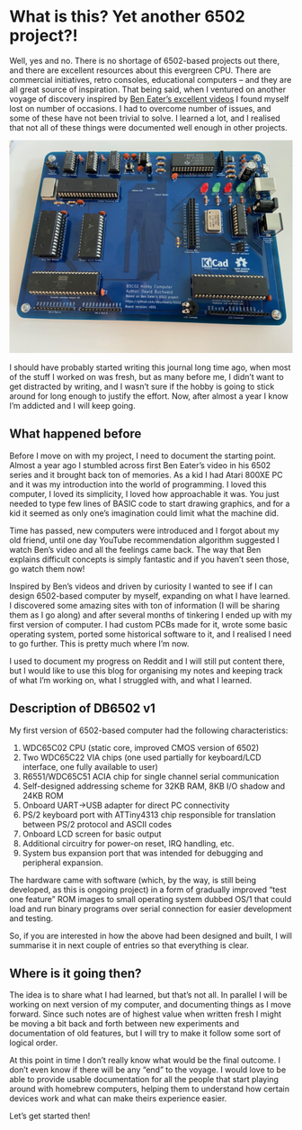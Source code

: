 # What is this? Yet another 6502 project?!

Well, yes and no. There is no shortage of 6502-based projects out there, and there are excellent resources about this evergreen CPU. There are commercial initiatives, retro consoles, educational computers – and they are all great source of inspiration. That being said, when I ventured on another voyage of discovery inspired by [Ben Eater’s excellent videos](https://www.youtube.com/playlist?list=PLowKtXNTBypFbtuVMUVXNR0z1mu7dp7eH) I found myself lost on number of occasions. I had to overcome number of issues, and some of these have not been trivial to solve. I learned a lot, and I realised that not all of these things were documented well enough in other projects.

![DB6502v1](Images/01_DB6502v1.jpeg)

I should have probably started writing this journal long time ago, when most of the stuff I worked on was fresh, but as many before me, I didn’t want to get distracted by writing, and I wasn’t sure if the hobby is going to stick around for long enough to justify the effort. Now, after almost a year I know I’m addicted and I will keep going.

## What happened before

Before I move on with my project, I need to document the starting point. Almost a year ago I stumbled across first Ben Eater’s video in his 6502 series and it brought back ton of memories. As a kid I had Atari 800XE PC and it was my introduction into the world of programming. I loved this computer, I loved its simplicity, I loved how approachable it was. You just needed to type few lines of BASIC code to start drawing graphics, and for a kid it seemed as only one’s imagination could limit what the machine did.

Time has passed, new computers were introduced and I forgot about my old friend, until one day YouTube recommendation algorithm suggested I watch Ben’s video and all the feelings came back. The way that Ben explains difficult concepts is simply fantastic and if you haven’t seen those, go watch them now!

Inspired by Ben’s videos and driven by curiosity I wanted to see if I can design 6502-based computer by myself, expanding on what I have learned. I discovered some amazing sites with ton of information (I will be sharing them as I go along) and after several months of tinkering I ended up with my first version of computer. I had custom PCBs made for it, wrote some basic operating system, ported some historical software to it, and I realised I need to go further. This is pretty much where I’m now.

I used to document my progress on Reddit and I will still put content there, but I would like to use this blog for organising my notes and keeping track of what I’m working on, what I struggled with, and what I learned.

## Description of DB6502 v1

My first version of 6502-based computer had the following characteristics:

1. WDC65C02 CPU (static core, improved CMOS version of 6502)
2. Two WDC65C22 VIA chips (one used partially for keyboard/LCD interface, one fully available to user)
3. R6551/WDC65C51 ACIA chip for single channel serial communication
4. Self-designed addressing scheme for 32KB RAM, 8KB I/O shadow and 24KB ROM
5. Onboard UART->USB adapter for direct PC connectivity
6. PS/2 keyboard port with ATTiny4313 chip responsible for translation between PS/2 protocol and ASCII codes
7. Onboard LCD screen for basic output
8. Additional circuitry for power-on reset, IRQ handling, etc.
9. System bus expansion port that was intended for debugging and peripheral expansion.

The hardware came with software (which, by the way, is still being developed, as this is ongoing project) in a form of gradually improved “test one feature” ROM images to small operating system dubbed OS/1 that could load and run binary programs over serial connection for easier development and testing.

So, if you are interested in how the above had been designed and built, I will summarise it in next couple of entries so that everything is clear.

## Where is it going then?

The idea is to share what I had learned, but that’s not all. In parallel I will be working on next version of my computer, and documenting things as I move forward. Since such notes are of highest value when written fresh I might be moving a bit back and forth between new experiments and documentation of old features, but I will try to make it follow some sort of logical order.

At this point in time I don’t really know what would be the final outcome. I don’t even know if there will be any “end” to the voyage. I would love to be able to provide usable documentation for all the people that start playing around with homebrew computers, helping them to understand how certain devices work and what can make theirs experience easier.

Let’s get started then!
